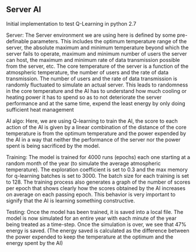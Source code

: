 <H2>Server AI</H2>
Initial implementation to test Q-Learning in python 2.7


Server: 
The Server environment we are using here is defined by some pre-definable parameters. This
includes the optimum temperature range of the server, the absolute maximum and minimum temperature beyond which the server fails to operate, maximum and minimum number of users the
server can host, the maximum and minimum rate of data transmission possible from the server,
etc.
The core temperature of the server is a function of the atmospheric temperature, the number of
users and the rate of data transmission. The number of users and the rate of data transmission is
randomly fluctuated to simulate an actual server. This leads to randomness in the core temperature and the AI has to understand how much cooling or heating power it has to spend so as to not
deteriorate the server performance and at the same time, expend the least energy by only doing
sufficient heat management

AI algo:
Here, we are using Q-learning to train the AI, the score to each action of the AI is given
by a linear combination of the distance of the core temperature is from the optimum temperature
and the power expended by the AI in a way that neither the performance of the server nor the
power spent is being sacrificed by the model.

Training:
The model is trained for 4000 runs (epochs) each one starting at a random month of the year (to
simulate the average atmospheric temperature). The exploration coefficient is set to 0.3 and the
max memory for q-learning batches is set to 3000. The batch size for each training is set to 128.
The training process also generates a graph of the number of scores per epoch that shows clearly
how the scores obtained by the AI increases on average on each passing epoch. This behavior is
very important to signify that the AI is learning something constructive.

Testing:
Once the model has been trained, it is saved into a local file. The model is now simulated for an
entire year with each minute of the year being treated as a time-step. Once the simulation is over,
we see that 47% energy is saved. (The energy saved is calculated as the difference between the
power expended to keep the temperature at the optimum and the energy spent by the AI)

